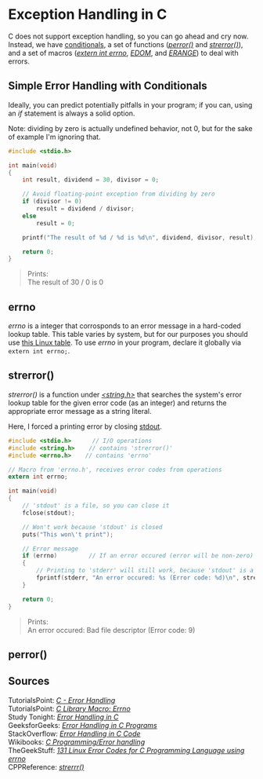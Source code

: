 # Exception Handling in C
C does not support exception handling, so you can go ahead and cry now. Instead, we have [conditionals](https://github.com/EthanC2/Notes-and-Writeups/blob/main/C/Control%20Flow/Conditionals.md), a set of functions ([_perror()_](https://www.tutorialspoint.com/c_standard_library/c_function_perror.htm) and [_strerror()_](https://www.tutorialspoint.com/c_standard_library/c_function_strerror.htm)), and a set of macros 
([_extern int errno_](https://www.tutorialspoint.com/c_standard_library/c_macro_errno.htm), [_EDOM_](https://www.tutorialspoint.com/c_standard_library/c_macro_edom.htm),
and [_ERANGE_](https://www.tutorialspoint.com/c_standard_library/c_macro_erange.htm))
to deal with errors.

## Simple Error Handling with Conditionals
Ideally, you can predict potentially pitfalls in your program; if you can, using an _if_ statement is always a solid option.

Note: dividing by zero is actually undefined behavior, not 0, but for the sake of example I'm ignoring that.
```C
#include <stdio.h>

int main(void)
{
    int result, dividend = 30, divisor = 0;

    // Avoid floating-point exception from dividing by zero
    if (divisor != 0)
        result = dividend / divisor;
    else
        result = 0;

    printf("The result of %d / %d is %d\n", dividend, divisor, result);

    return 0;
}
```
> Prints: <br />
> The result of 30 / 0 is 0

## errno
_errno_ is a integer that corrosponds to an error message in a  hard-coded lookup table. This table varies by system, but for our purposes you should use [this Linux table](https://www.thegeekstuff.com/2010/10/linux-error-codes/). To use _errno_ in your program, declare it globally via `extern int errno;`.

## strerror()
_strerror()_ is a function under [_\<string.h\>_](https://www.tutorialspoint.com/c_standard_library/string_h.htm) that searches the system's error lookup table for
the given error code (as an integer) and returns the appropriate error message as a string literal. <br />

Here, I forced a printing error by closing [stdout](https://stackoverflow.com/questions/16430108/what-does-it-mean-to-write-to-stdout-in-c).
```C
#include <stdio.h>      // I/O operations
#include <string.h>    // contains 'strerror()'
#include <errno.h>    // contains 'errno'

// Macro from 'errno.h', receives error codes from operations
extern int errno;

int main(void)
{
    // 'stdout' is a file, so you can close it
    fclose(stdout);

    // Won't work because 'stdout' is closed
    puts("This won\'t print");

    // Error message
    if (errno)         // If an error occured (error will be non-zero)
    {
        // Printing to 'stderr' will still work, because 'stdout' is a separate FILE* stream
        fprintf(stderr, "An error occured: %s (Error code: %d)\n", strerror(errno), errno);
    }

    return 0;
}
```
> Prints: <br />
> An error occured: Bad file descriptor (Error code: 9)

## perror()

## Sources
TutorialsPoint: [_C - Error Handling_](https://www.tutorialspoint.com/cprogramming/c_error_handling.htm) <br />
TutorialsPoint: [_C Library Macro: Errno_](https://www.tutorialspoint.com/c_standard_library/c_macro_errno.htm) <br />
Study Tonight: [_Error Handling in C_](https://www.studytonight.com/c/error-handling-in-c.php) <br />
GeeksforGeeks: [_Error Handling in C Programs_](https://www.geeksforgeeks.org/error-handling-c-programs/) <br />
StackOverflow: [_Error Handling in C Code_](https://stackoverflow.com/questions/385975/error-handling-in-c-code) <br />
Wikibooks: [_C Programming/Error handling_](https://en.wikibooks.org/wiki/C_Programming/Error_handling) <br />
TheGeekStuff: [_131 Linux Error Codes for C Programming Language using errno_](https://www.thegeekstuff.com/2010/10/linux-error-codes/) <br />
CPPReference: [_strerrr()_](https://en.cppreference.com/w/cpp/string/byte/strerror) <br />
